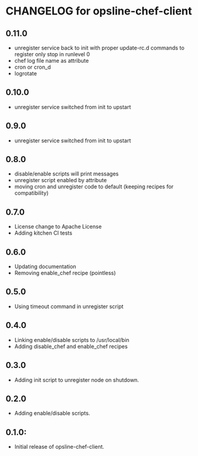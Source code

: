 # CHANGELOG for opsline-chef-client

## 0.11.0
* unregister service back to init with proper update-rc.d commands
  to register only stop in runlevel 0
* chef log file name as attribute
* cron or cron_d
* logrotate

## 0.10.0
* unregister service switched from init to upstart

## 0.9.0
* unregister service switched from init to upstart

## 0.8.0
* disable/enable scripts will print messages
* unregister script enabled by attribute
* moving cron and unregister code to default (keeping recipes for compatibility)

## 0.7.0
* License change to Apache License
* Adding kitchen CI tests

## 0.6.0
* Updating documentation
* Removing enable_chef recipe (pointless)

## 0.5.0
* Using timeout command in unregister script

## 0.4.0
* Linking enable/disable scripts to /usr/local/bin
* Adding disable_chef and enable_chef recipes

## 0.3.0
* Adding init script to unregister node on shutdown.

## 0.2.0
* Adding enable/disable scripts.

## 0.1.0:
* Initial release of opsline-chef-client.
